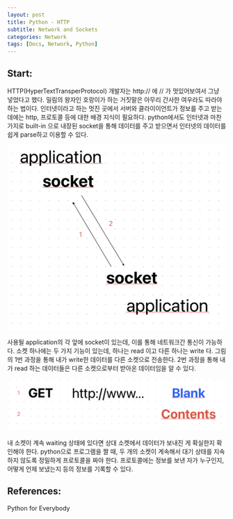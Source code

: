 ```yaml
---
layout: post
title: Python - HTTP
subtitle: Network and Sockets
categories: Network
tags: [Docs, Network, Python]
---
```


## Start: 

HTTP(HyperTextTransperProtocol) 개발자는 http:// 에 // 가 멋있어보여서 그냥 넣었다고 했다. 밀림의 왕자인 호랑이가 하는 거짓말은 아무리 간사한 여우라도 따라야 하는 법이다. 인터넷이라고 하는 멋진 곳에서 서버와 클라이이언트가 정보를 주고 받는 데에는 http, 프로토콜 등에 대한 배경 지식이 필요하다. python에서도 인터넷과 마찬가지로 built-in 으로 내장된 socket을 통해 데이터를 주고 받으면서 인터넷의 데이터를 쉽게 parse하고 이용할 수 있다.

![Foo](/assets/images/posts/2023-11-01/1.png)

사용될 application의 각 앞에 socket이 있는데, 이를 통해 네트워크간 통신이 가능하다. 소켓 하나에는 두 가지 기능이 있는데, 하나는 read 이고 다른 하나는 write 다. 그림의 1번 과정을 통해 내가 write한 데이터를 다른 소켓으로 전송한다. 2번 과정을 통해 내가 read 하는 데이터들은 다른 소켓으로부터 받아온 데이터임을 알 수 있다. 

![Foo](/assets/images/posts/2023-11-01/2.png)

내 소켓이 계속 waiting 상태에 있다면 상대 소켓에서 데이터가 보내진 게 확실한지 확인해야 한다. python으로 프로그램을 짤 때, 두 개의 소켓이 계속해서 대기 상태를 지속하지 않도록 정밀하게 프로토콜을 짜야 한다. 프로토콜에는 정보를 보낸 자가 누구인지, 어떻게 언제 보냈는지 등의 정보를 기록할 수 있다.

## References:
Python for Everybody 








